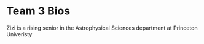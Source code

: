 Team 3 Bios
============
Zizi is a rising senior in the Astrophysical Sciences department at Princeton Univeristy

